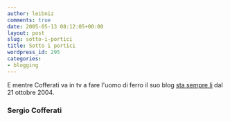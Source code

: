 ```yaml
---
author: leibniz
comments: true
date: 2005-05-13 08:12:05+00:00
layout: post
slug: sotto-i-portici
title: Sotto i portici
wordpress_id: 295
categories:
- blogging
---
```


E mentre Cofferati va in tv a fare l'uomo di ferro il suo blog [sta sempre li](http://www.sergiocofferati.it/modules/weblog/) dal 21 ottobre 2004.  



### Sergio Cofferati

